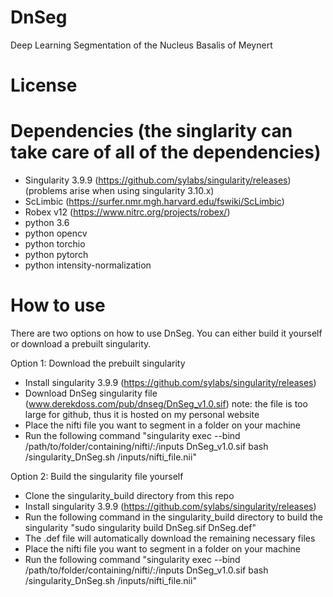 # DnSeg
Deep Learning Segmentation of the Nucleus Basalis of Meynert

# License

# Dependencies (the singlarity can take care of all of the dependencies)
- Singularity 3.9.9 (https://github.com/sylabs/singularity/releases) (problems arise when using singularity 3.10.x)
- ScLimbic (https://surfer.nmr.mgh.harvard.edu/fswiki/ScLimbic)
- Robex v12 (https://www.nitrc.org/projects/robex/)
- python 3.6
- python opencv
- python torchio
- python pytorch
- python intensity-normalization

# How to use
There are two options on how to use DnSeg. You can either build it yourself or download a prebuilt singularity.

Option 1: Download the prebuilt singularity
- Install singularity 3.9.9 (https://github.com/sylabs/singularity/releases)
- Download DnSeg singularity file (www.derekdoss.com/pub/dnseg/DnSeg_v1.0.sif) note: the file is too large for github, thus it is hosted on my personal website
- Place the nifti file you want to segment in a folder on your machine
- Run the following command "singularity exec --bind /path/to/folder/containing/nifti/:/inputs DnSeg_v1.0.sif bash /singularity_DnSeg.sh /inputs/nifti_file.nii"

Option 2: Build the singularity file yourself
- Clone the singularity_build directory from this repo
- Install singularity 3.9.9 (https://github.com/sylabs/singularity/releases)
- Run the following command in the singularity_build directory to build the singularity "sudo singularity build DnSeg.sif DnSeg.def"
- The .def file will automatically download the remaining necessary files
- Place the nifti file you want to segment in a folder on your machine
- Run the following command "singularity exec --bind /path/to/folder/containing/nifti/:/inputs DnSeg_v1.0.sif bash /singularity_DnSeg.sh /inputs/nifti_file.nii"
